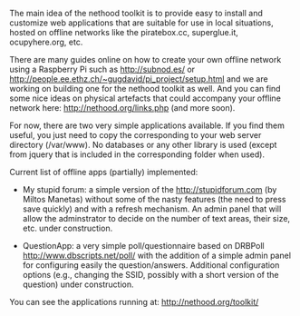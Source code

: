 
The main idea of the nethood toolkit is to provide easy to install and customize web applications that are suitable for use in local situations, hosted on offline networks like the piratebox.cc, superglue.it, ocupyhere.org, etc.

There are many guides online on how to create your own offline network using a Raspberry Pi such as http://subnod.es/ or http://people.ee.ethz.ch/~gugdavid/pi_project/setup.html and we are working on building one for the nethood toolkit as well. And you can find some nice ideas on physical artefacts that could accompany your offline network here: http://nethood.org/links.php (and more soon).

For now, there are two very simple applications available. If you find them useful, you just need to copy the corresponding to your web server directory (/var/www). No databases or any other library is used (except from jquery that is included in the corresponding folder when used). 

Current list of offline apps (partially) implemented:

- My stupid forum: a simple version of the http://stupidforum.com (by Miltos Manetas) without some of the nasty features (the need to press save quickly) and with a refresh mechanism. An admin panel that will allow the adminstrator to decide on the number of text areas, their size, etc. under construction.

- QuestionApp: a very simple poll/questionnaire based on DRBPoll <http://www.dbscripts.net/poll/> with the addition of a simple admin panel for configuring easily the question/answers. Additional configuration options (e.g., changing the SSID, possibly with a short version of the question) under construction.

You can see the applications running at: http://nethood.org/toolkit/

